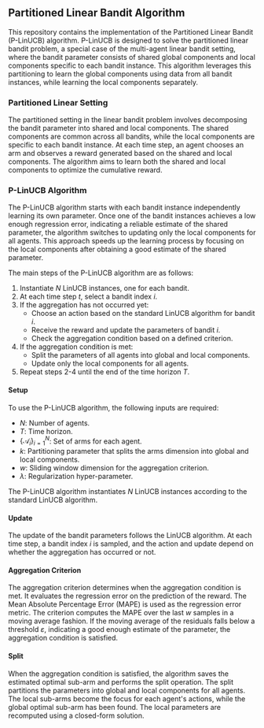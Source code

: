 ## Partitioned Linear Bandit Algorithm

This repository contains the implementation of the Partitioned Linear Bandit (P-LinUCB) algorithm. P-LinUCB is designed to solve the partitioned linear bandit problem, a special case of the multi-agent linear bandit setting, where the bandit parameter consists of shared global components and local components specific to each bandit instance. This algorithm leverages this partitioning to learn the global components using data from all bandit instances, while learning the local components separately.

### Partitioned Linear Setting
The partitioned setting in the linear bandit problem involves decomposing the bandit parameter into shared and local components. The shared components are common across all bandits, while the local components are specific to each bandit instance. At each time step, an agent chooses an arm and observes a reward generated based on the shared and local components. The algorithm aims to learn both the shared and local components to optimize the cumulative reward.

### P-LinUCB Algorithm
The P-LinUCB algorithm starts with each bandit instance independently learning its own parameter. Once one of the bandit instances achieves a low enough regression error, indicating a reliable estimate of the shared parameter, the algorithm switches to updating only the local components for all agents. This approach speeds up the learning process by focusing on the local components after obtaining a good estimate of the shared parameter.

The main steps of the P-LinUCB algorithm are as follows:
1. Instantiate $N$ LinUCB instances, one for each bandit.
2. At each time step $t$, select a bandit index $i$.
3. If the aggregation has not occurred yet:
   - Choose an action based on the standard LinUCB algorithm for bandit $i$.
   - Receive the reward and update the parameters of bandit $i$.
   - Check the aggregation condition based on a defined criterion.
4. If the aggregation condition is met:
   - Split the parameters of all agents into global and local components.
   - Update only the local components for all agents.
5. Repeat steps 2-4 until the end of the time horizon $T$.

#### Setup
To use the P-LinUCB algorithm, the following inputs are required:
- $N$: Number of agents.
- $T$: Time horizon.
- $` \{\mathcal{A}_i\}_{i=1}^{N} `$: Set of arms for each agent.
- $k$: Partitioning parameter that splits the arms dimension into global and local components.
- $w$: Sliding window dimension for the aggregation criterion.
- $\lambda$: Regularization hyper-parameter.

The P-LinUCB algorithm instantiates $N$ LinUCB instances according to the standard LinUCB algorithm.

#### Update
The update of the bandit parameters follows the LinUCB algorithm. At each time step, a bandit index $i$ is sampled, and the action and update depend on whether the aggregation has occurred or not.

#### Aggregation Criterion
The aggregation criterion determines when the aggregation condition is met. It evaluates the regression error on the prediction of the reward. The Mean Absolute Percentage Error (MAPE) is used as the regression error metric. The criterion computes the MAPE over the last $w$ samples in a moving average fashion. If the moving average of the residuals falls below a threshold $\varepsilon$, indicating a good enough estimate of the parameter, the aggregation condition is satisfied.

#### Split
When the aggregation condition is satisfied, the algorithm saves the estimated optimal sub-arm and performs the split operation. The split partitions the parameters into global and local components for all agents. The local sub-arms become the focus for each agent's actions, while the global optimal sub-arm has been found. The local parameters are recomputed using a closed-form solution.

